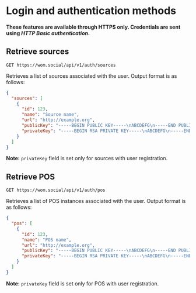 # Login and authentication methods

**These features are available through HTTPS only. Credentials are sent using *HTTP Basic authentication*.**

## Retrieve sources

`GET https://wom.social/api/v1/auth/sources`

Retrieves a list of sources associated with the user. Output format is as follows:

```json
{
  "sources": [
    {
      "id": 123,
      "name": "Source name",
      "url": "http://example.org",
      "publicKey": "-----BEGIN PUBLIC KEY-----\nABCDEFG\n-----END PUBLIC KEY-----\n",
      "privateKey": "-----BEGIN RSA PRIVATE KEY-----\nABCDEFG\n-----END RSA PRIVATE KEY-----\n"
    }
  ]
}
```

**Note:** `privateKey` field is set only for sources with user registration.

## Retrieve POS

`GET https://wom.social/api/v1/auth/pos`

Retrieves a list of POS instances associated with the user. Output format is as follows:

```json
{
  "pos": [
    {
      "id": 123,
      "name": "POS name",
      "url": "http://example.org",
      "publicKey": "-----BEGIN PUBLIC KEY-----\nABCDEFG\n-----END PUBLIC KEY-----\n",
      "privateKey": "-----BEGIN RSA PRIVATE KEY-----\nABCDEFG\n-----END RSA PRIVATE KEY-----\n"
    }
  ]
}
```

**Note:** `privateKey` field is set only for POS with user registration.
